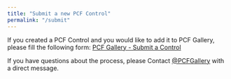 ```yaml
---
title: "Submit a new PCF Control"
permalink: "/submit"
---
```

If you created a PCF Control and you would like to add it to PCF Gallery, please fill the following form:
<a target="_blank" href="https://forms.gle/vBdmQAufHraUzZHs6">PCF Gallery - Submit a Control</a>

If you have questions about the process, please Contact <a target="_blank" href="https://www.twitter.com/pcfgallery">@PCFGallery</a> with a direct message.
